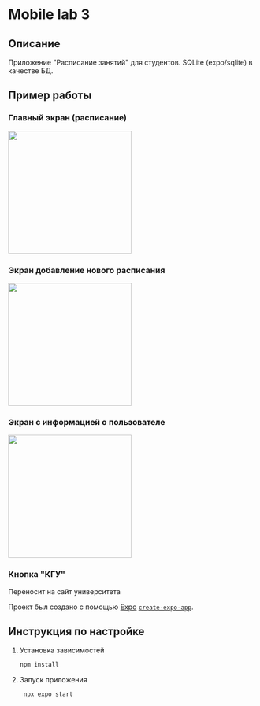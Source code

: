 # Mobile lab 3

## Описание

Приложение "Расписание занятий" для студентов. SQLite (expo/sqlite) в качестве БД.

## Пример работы
### Главный экран (расписание)
<img src="https://github.com/user-attachments/assets/7cbb95cd-1d92-4943-af70-140b0c1438f8" width="250">

### Экран добавление нового расписания
<img src="https://github.com/user-attachments/assets/8629e4a4-fa7a-4a2c-95fa-ccbf84192026" width="250">

### Экран с информацией о пользователе
<img src="https://github.com/user-attachments/assets/6d14f0a2-9059-4532-9f8c-509b7336633c" width="250">

### Кнопка "КГУ"
Переносит на сайт университета

Проект был создано с помощью [Expo](https://expo.dev) [`create-expo-app`](https://www.npmjs.com/package/create-expo-app).

## Инструкция по настройке

1. Установка зависимостей

   ```bash
   npm install
   ```

2. Запуск приложения

   ```bash
    npx expo start
   ```
